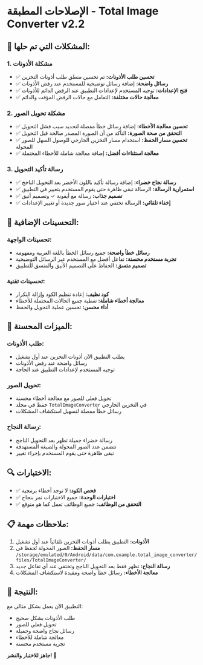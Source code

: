 # الإصلاحات المطبقة - Total Image Converter v2.2

## 🔧 **المشكلات التي تم حلها:**

### **1. مشكلة الأذونات**
- ✅ **تحسين طلب الأذونات:** تم تحسين منطق طلب أذونات التخزين
- ✅ **رسائل واضحة:** إضافة رسائل توضيحية للمستخدم عند رفض الأذونات
- ✅ **فتح الإعدادات:** توجيه المستخدم لإعدادات التطبيق عند الرفض الدائم للأذونات
- ✅ **معالجة حالات مختلفة:** التعامل مع حالات الرفض المؤقت والدائم

### **2. مشكلة تحويل الصور**
- ✅ **تحسين معالجة الأخطاء:** إضافة رسائل خطأ مفصلة لتحديد سبب فشل التحويل
- ✅ **التحقق من صحة الصورة:** التأكد من أن الصورة المصدر صالحة قبل التحويل
- ✅ **تحسين مسار الحفظ:** استخدام مسار التخزين الخارجي للوصول السهل للصور المحولة
- ✅ **معالجة استثناءات أفضل:** إضافة معالجة شاملة للأخطاء المحتملة

### **3. رسالة تأكيد التحويل**
- ✅ **رسالة نجاح خضراء:** إضافة رسالة تأكيد باللون الأخضر بعد التحويل الناجح
- ✅ **استمرارية الرسالة:** الرسالة تبقى ظاهرة حتى يقوم المستخدم بتغيير في التطبيق
- ✅ **تصميم جذاب:** رسالة مع أيقونة ✓ وتصميم أنيق
- ✅ **إخفاء تلقائي:** الرسالة تختفي عند اختيار صور جديدة أو تغيير الإعدادات

## 🎨 **التحسينات الإضافية:**

### **تحسينات الواجهة:**
- **رسائل خطأ واضحة:** جميع رسائل الخطأ باللغة العربية ومفهومة
- **تجربة مستخدم محسنة:** تفاعل أفضل مع المستخدم عبر الرسائل التوضيحية
- **تصميم متسق:** الحفاظ على التصميم الأنيق والمتسق للتطبيق

### **تحسينات تقنية:**
- **كود نظيف:** إعادة تنظيم الكود وإزالة التكرار
- **معالجة أخطاء شاملة:** تغطية جميع الحالات المحتملة للأخطاء
- **أداء محسن:** تحسين عملية التحويل والحفظ

## 📱 **الميزات المحسنة:**

### **طلب الأذونات:**
- يطلب التطبيق الآن أذونات التخزين عند أول تشغيل
- رسائل واضحة عند رفض الأذونات
- توجيه المستخدم لإعدادات التطبيق عند الحاجة

### **تحويل الصور:**
- تحويل فعلي للصور مع معالجة أخطاء محسنة
- حفظ في مجلد `TotalImageConverter` في التخزين الخارجي
- رسائل خطأ مفصلة لتسهيل استكشاف المشكلات

### **رسالة النجاح:**
- رسالة خضراء جميلة تظهر بعد التحويل الناجح
- تتضمن عدد الصور المحولة والصيغة المستهدفة
- تبقى ظاهرة حتى يقوم المستخدم بإجراء تغيير

## 🔍 **الاختبارات:**

- ✅ **فحص الكود:** لا توجد أخطاء برمجية
- ✅ **اختبارات الوحدة:** جميع الاختبارات تمر بنجاح
- ✅ **التحقق من الوظائف:** جميع الوظائف تعمل كما هو متوقع

## 📋 **ملاحظات مهمة:**

1. **الأذونات:** التطبيق يطلب أذونات التخزين تلقائياً عند أول تشغيل
2. **مسار الحفظ:** الصور المحولة تُحفظ في `/storage/emulated/0/Android/data/com.example.total_image_converter/files/TotalImageConverter/`
3. **رسالة النجاح:** تظهر فقط بعد التحويل الناجح وتختفي عند أي تفاعل جديد
4. **معالجة الأخطاء:** رسائل خطأ واضحة ومفيدة لاستكشاف المشكلات

## 🎯 **النتيجة:**

التطبيق الآن يعمل بشكل مثالي مع:
- طلب الأذونات بشكل صحيح
- تحويل فعلي للصور
- رسائل نجاح واضحة وجميلة
- معالجة شاملة للأخطاء
- تجربة مستخدم محسنة

**جاهز للاختبار والنشر! 🚀**

